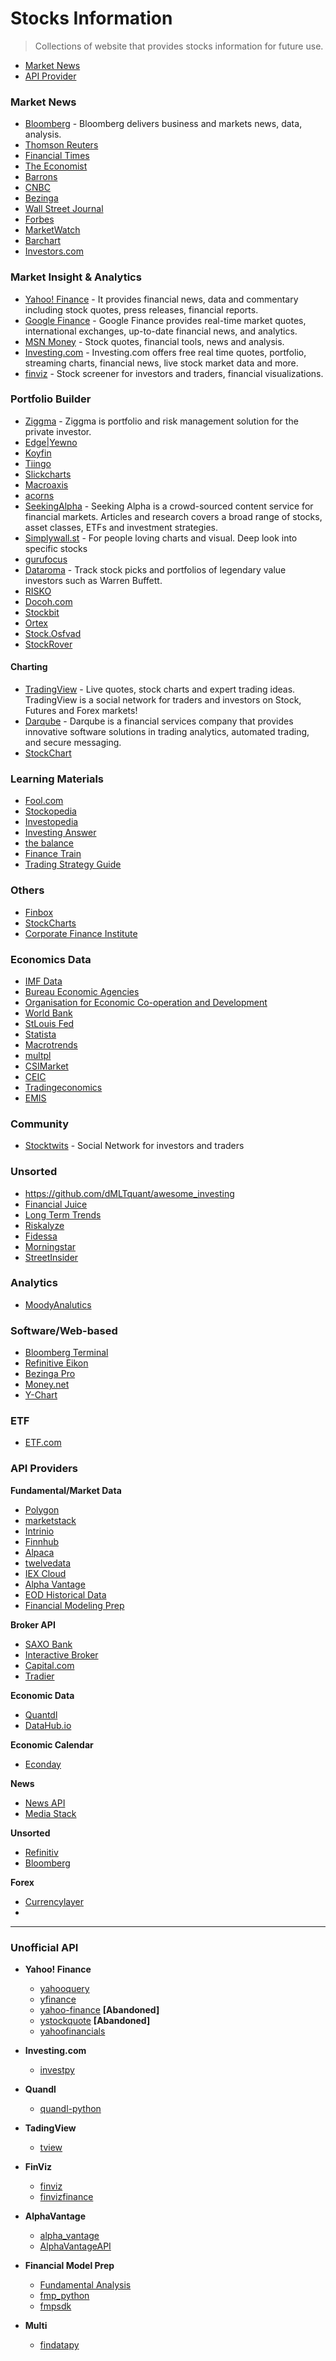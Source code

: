 # Stocks Information
 > Collections of website that provides stocks information for future use.

* [Market News](#market-news)
* [API Provider](#api-providers)

### Market News
* [Bloomberg](https://www.bloomberg.com/markets/stocks) - Bloomberg delivers business and markets news, data, analysis.
* [Thomson Reuters](https://www.reuters.com/markets)
* [Financial Times](https://www.ft.com/)
* [The Economist](https://www.economist.com/)
* [Barrons](https://www.barrons.com/)
* [CNBC](https://www.cnbc.com/markets/)
* [Bezinga](https://www.benzinga.com/markets)
* [Wall Street Journal](https://www.wsj.com/news/markets)
* [Forbes](https://www.forbes.com/)
* [MarketWatch](https://www.marketwatch.com/investing/stocks)
* [Barchart](https://www.barchart.com/)
* [Investors.com](https://newhome.investors.com/)

### Market Insight & Analytics
* [Yahoo! Finance](https://finance.yahoo.com/) - It provides financial news, data and commentary including stock quotes, press releases, financial reports.
* [Google Finance](https://www.google.com/finance) - Google Finance provides real-time market quotes, international exchanges, up-to-date financial news, and analytics.
* [MSN Money](https://www.msn.com/en-my/money) - Stock quotes, financial tools, news and analysis.
* [Investing.com](https://www.investing.com/) - Investing.com offers free real time quotes, portfolio, streaming charts, financial news, live stock market data and more.
* [finviz](https://finviz.com/) - Stock screener for investors and traders, financial visualizations.

### Portfolio Builder
* [Ziggma](https://ziggma.com/) - Ziggma is portfolio and risk management solution for the private investor.
* [Edge|Yewno](https://edge.yewno.com/)
* [Koyfin](https://www.koyfin.com/data-coverage/stocks/)
* [Tiingo](https://www.tiingo.com/)
* [Slickcharts](https://www.slickcharts.com/)
* [Macroaxis](https://www.macroaxis.com/)
* [acorns](https://www.acorns.com/invest/)
* [SeekingAlpha](https://seekingalpha.com/screeners) - Seeking Alpha is a crowd-sourced content service for financial markets. Articles and research covers a broad range of stocks, asset classes, ETFs and investment strategies.
* [Simplywall.st](https://simplywall.st) - For people loving charts and visual. Deep look into specific stocks
* [gurufocus](https://www.gurufocus.com/screener?name=Full%20Stock%20List&id=42619)
* [Dataroma](https://www.dataroma.com/m/home.php) - Track stock picks and portfolios of legendary value investors such as Warren Buffett.
* [RISKO](http://www.risk-o.com/)
* [Docoh.com](https://www.docoh.com/)
* [Stockbit](https://my.stockbit.com/)
* [Ortex](https://www.ortex.com/)
* [Stock.Osfvad](http://stock.osfvad.com/)
* [StockRover](https://www.stockrover.com/)

#### Charting
* [TradingView](https://www.tradingview.com/) - Live quotes, stock charts and expert trading ideas. TradingView is a social network for traders and investors on Stock, Futures and Forex markets!
* [Darqube](https://darqube.com/) - Darqube is a financial services company that provides innovative software solutions in trading analytics, automated trading, and secure messaging.
* [StockChart](https://stockcharts.com/)

### Learning Materials
* [Fool.com](https://www.fool.com/)
* [Stockopedia](https://www.stockopedia.com/)
* [Investopedia](https://www.investopedia.com/)
* [Investing Answer](https://investinganswers.com/)
* [the balance](https://www.thebalance.com/)
* [Finance Train](https://financetrain.com/)
* [Trading Strategy Guide](https://tradingstrategyguides.com/)

### Others
* [Finbox](https://finbox.com/)
* [StockCharts](https://stockcharts.com/)
* [Corporate Finance Institute](https://corporatefinanceinstitute.com/)

### Economics Data
* [IMF Data](imf.org/en/Data)
* [Bureau Economic Agencies](https://www.bea.gov/)
* [Organisation for Economic Co-operation and Development](https://data.oecd.org/)
* [World Bank](https://data.worldbank.org/)
* [StLouis Fed](https://fred.stlouisfed.org/release?rid=239)
* [Statista](https://www.statista.com/)
* [Macrotrends](https://www.macrotrends.net/)
* [multpl](https://www.multpl.com/cpi)
* [CSIMarket](https://csimarket.com/)
* [CEIC](https://www.ceicdata.com/en)
* [Tradingeconomics](https://tradingeconomics.com/indicators)
* [EMIS](https://www.emis.com/)
 
### Community
* [Stocktwits](https://stocktwits.com/) -  Social Network for investors and traders

### Unsorted
* https://github.com/dMLTquant/awesome_investing  
* [Financial Juice](https://www.financialjuice.com/home) 
* [Long Term Trends](https://www.longtermtrends.net/) 
* [Riskalyze](https://www.riskalyze.com/advisors)  
* [Fidessa](https://iongroup.com/ion-markets/eq/fidessa/)
* [Morningstar](https://www.morningstar.com/products)
* [StreetInsider](https://www.streetinsider.com/)

### Analytics
* [MoodyAnalutics](https://www.moodysanalytics.com/)

### Software/Web-based 
* [Bloomberg Terminal](https://www.bloomberg.com/terminal)
* [Refinitive Eikon](https://eikon.thomsonreuters.com/index.html)
* [Bezinga Pro](https://pro.benzinga.com/login/?gspk=&gsxid=07Fic7yj36KN)
* [Money.net](https://www.money.net/)
* [Y-Chart](https://ycharts.com/)

### ETF
* [ETF.com](https://www.etf.com/)

### API Providers
**Fundamental/Market Data**
- [Polygon](https://polygon.io/docs/getting-started)
- [marketstack](https://marketstack.com/documentation)
- [Intrinio](https://docs.intrinio.com/documentation/api_v2/getting_started)
- [Finnhub](https://finnhub.io/docs/api)
- [Alpaca](https://alpaca.markets/docs/)
- [twelvedata](https://twelvedata.com/docs#getting-started)
- [IEX Cloud](https://iexcloud.io/core-data-catalog/)
- [Alpha Vantage](https://www.alphavantage.co/documentation/)
- [EOD Historical Data](https://eodhistoricaldata.com/)
- [Financial Modeling Prep](https://financialmodelingprep.com/developer/docs/)

**Broker API**
- [SAXO Bank](https://www.developer.saxo/openapi/learn)
- [Interactive Broker](https://www.interactivebrokers.com/en/index.php?f=14193)
- [Capital.com](https://capital.com/trading/platform/)
- [Tradier](https://tradier.com/products/market-data-api)

**Economic Data**
- [Quantdl](https://www.quandl.com/search)
- [DataHub.io](https://datahub.io/search)

**Economic Calendar**
- [Econday](https://global-premium.econoday.com/byweek.asp?cust=global-premium)

**News**
- [News API](https://newsapi.org/docs)
- [Media Stack](https://mediastack.com/documentation)

**Unsorted**  
* [Refinitiv](https://www.refinitiv.com/en)
* [Bloomberg](https://www.bloomberg.com/professional/)

**Forex**  
* [Currencylayer](https://currencylayer.com/)
*

---
### Unofficial API
- **Yahoo! Finance**  
    * [yahooquery](https://github.com/dpguthrie/yahooquery)
    * [yfinance](https://github.com/ranaroussi/yfinance)
    * [yahoo-finance](https://github.com/lukaszbanasiak/yahoo-finance) **[Abandoned]**    
    * [ystockquote](https://github.com/cgoldberg/ystockquote) **[Abandoned]**
    * [yahoofinancials](https://github.com/JECSand/yahoofinancials)

- **Investing.com**
    * [investpy](https://github.com/alvarobartt/investpy)

- **Quandl**
    * [quandl-python](https://github.com/quandl/quandl-python)

- **TadingView**
    * [tview](https://github.com/jchao01/TradingView-data-scraper)

- **FinViz**
    * [finviz](https://github.com/mariostoev/finviz)
    * [finvizfinance](https://github.com/lit26/finvizfinance)

- **AlphaVantage**
    * [alpha_vantage](https://github.com/RomelTorres/alpha_vantage)
    * [AlphaVantageAPI]()

- **Financial Model Prep**
    * [Fundamental Analysis](https://github.com/JerBouma/FundamentalAnalysis)
    * [fmp_python](https://github.com/ikbale/fmp_python)
    * [fmpsdk](https://github.com/daxm/fmpsdk)

- **Multi**  
    * [findatapy](https://github.com/cuemacro/findatapy)
